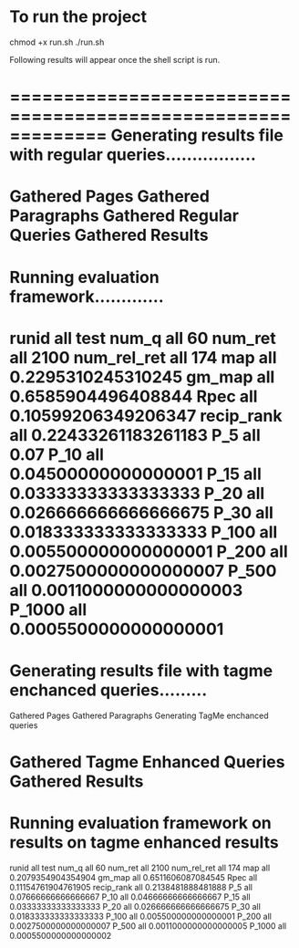 # To run the project

chmod +x run.sh
./run.sh

Following results will appear once the shell script is run.

=============================================================
Generating results file with regular queries.................
=============================================================
Gathered Pages
Gathered Paragraphs
Gathered Regular Queries
Gathered Results
=============================================================
Running evaluation framework.............
=============================================================
runid	 all 	test
num_q	 all 	60
num_ret	 all 	2100
num_rel_ret	 all 	174
map	 all 	0.2295310245310245
gm_map	 all 	0.6585904496408844
Rpec	 all 	0.10599206349206347
recip_rank	 all 	0.22433261183261183
P_5	 all 	0.07
P_10	 all 	0.04500000000000001
P_15	 all 	0.03333333333333333
P_20	 all 	0.026666666666666675
P_30	 all 	0.018333333333333333
P_100	 all 	0.005500000000000001
P_200	 all 	0.0027500000000000007
P_500	 all 	0.0011000000000000003
P_1000	 all 	0.0005500000000000001
=============================================================
Generating results file with tagme enchanced queries.........
=============================================================
Gathered Pages
Gathered Paragraphs
Generating TagMe enchanced queries


Gathered Tagme Enhanced Queries
Gathered Results
=============================================================
Running evaluation framework on results on tagme enhanced results
=============================================================
runid	 all 	test
num_q	 all 	60
num_ret	 all 	2100
num_rel_ret	 all 	174
map	 all 	0.2079354904354904
gm_map	 all 	0.6511606087084545
Rpec	 all 	0.11154761904761905
recip_rank	 all 	0.2138481888481888
P_5	 all 	0.07666666666666667
P_10	 all 	0.04666666666666667
P_15	 all 	0.03333333333333333
P_20	 all 	0.026666666666666675
P_30	 all 	0.018333333333333333
P_100	 all 	0.005500000000000001
P_200	 all 	0.0027500000000000007
P_500	 all 	0.0011000000000000005
P_1000	 all 	0.0005500000000000002
